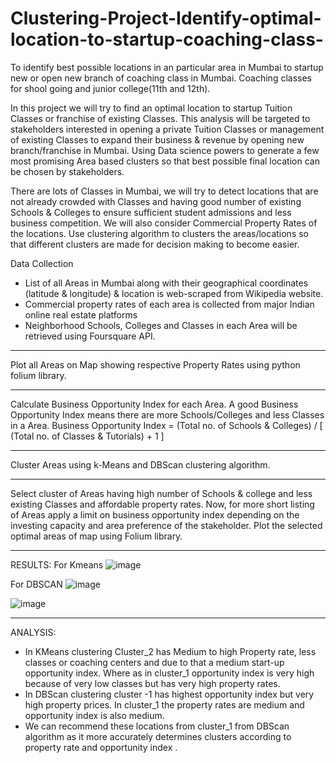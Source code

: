 # Clustering-Project-Identify-optimal-location-to-startup-coaching-class-
To identify best possible locations in an particular area in Mumbai to startup new or open new branch of coaching class in Mumbai. Coaching classes for shool going and junior college(11th and 12th).

In this project we will try to find an optimal location to startup Tuition Classes or franchise of existing Classes. This analysis will be targeted to stakeholders interested in opening a private Tuition Classes or management of existing Classes to expand their business & revenue by opening new branch/franchise in Mumbai.
Using Data science powers to generate a few most promising Area based clusters so that best possible final location can be chosen by stakeholders.

There are lots of Classes in Mumbai, we will try to detect locations that are not already crowded with Classes and having good number of existing Schools & Colleges to ensure sufficient student admissions and less business competition. We will also consider Commercial Property Rates of the locations.
Use clustering algorithm to clusters the areas/locations so that different clusters are made for decision making to become easier.

Data Collection
* List of all Areas in Mumbai along with their geographical coordinates (latitude & longitude) & location is web-scraped from Wikipedia website.  
* Commercial property rates of each area is collected from major Indian online real estate platforms
* Neighborhood Schools, Colleges and Classes in each Area will be retrieved using Foursquare API.

- - - - 
Plot all Areas on Map showing respective Property Rates using python folium library.
- - - - 
Calculate Business Opportunity Index for each Area. A good Business Opportunity Index means there are more Schools/Colleges and less Classes in a Area.
Business Opportunity Index = (Total no. of Schools & Colleges) / [ (Total no. of Classes & Tutorials) + 1 ]
- - - - 
Cluster Areas using k-Means and DBScan clustering algorithm.
- - - - 
Select cluster of Areas having high number of Schools & college and less existing Classes and affordable property rates.
Now, for more short listing of Areas apply a limit on business opportunity index depending on the investing capacity and area preference of the stakeholder.
Plot the selected optimal areas of map using Folium library.
- - - -
RESULTS:
For Kmeans
![image](https://user-images.githubusercontent.com/55849395/201733745-be37bce7-12f7-4fee-b700-e3b81a2241e5.png)

For DBSCAN
![image](https://user-images.githubusercontent.com/55849395/201733821-dac8ff73-4ae6-4b52-b3a4-463fd4f77034.png)

![image](https://user-images.githubusercontent.com/55849395/201733844-03837f9e-9bcb-401f-8121-c07ef426f96c.png)

- - - - 
ANALYSIS:

* In KMeans clustering Cluster_2 has Medium to high Property rate, less classes or coaching centers and due to that a medium start-up opportunity index. Where as in cluster_1 opportunity index is very high because of very low classes but has very high property rates.
* In DBScan clustering cluster -1 has highest opportunity index but very high property prices. In cluster_1 the property rates are medium and opportunity index is also medium.
* We can recommend these locations from cluster_1 from DBScan algorithm as it more accurately determines clusters according to property rate and opportunity index .



